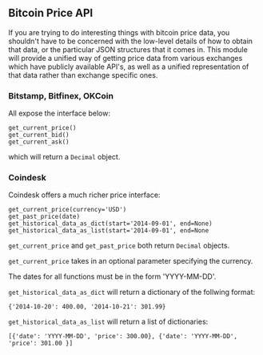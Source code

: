 Bitcoin Price API
----------------------------------------------------------------------

If you are trying to do interesting things with bitcoin price data,
you shouldn't have to be concerned with the low-level details of how
to obtain that data, or the particular JSON structures that it comes in.
This module will provide a unified way of getting price data from various
exchanges which have publicly available API's, as well as a unified
representation of that data rather than exchange specific ones.

### Bitstamp, Bitfinex, OKCoin

All expose the interface below:

	get_current_price()
	get_current_bid()
	get_current_ask()

which will return a `Decimal` object.

### Coindesk

Coindesk offers a much richer price interface:

	get_current_price(currency='USD')
	get_past_price(date)
	get_historical_data_as_dict(start='2014-09-01', end=None)
	get_historical_data_as_list(start='2014-09-01', end=None

`get_current_price` and `get_past_price` both return `Decimal` objects.
 
`get_current_price` takes in an optional parameter specifying the currency.

The dates for all functions must be in the form 'YYYY-MM-DD'.

`get_historical_data_as_dict` will return a dictionary of the follwing format:

	{'2014-10-20': 400.00, '2014-10-21': 301.99}

`get_historical_data_as_list` will return a list of dictionaries:

	[{'date': 'YYYY-MM-DD', 'price': 300.00}, {'date': 'YYYY-MM-DD', 'price': 301.00 }]

